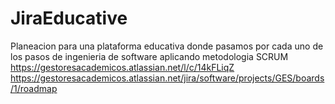 # JiraEducative

Planeacion para una plataforma educativa donde pasamos por cada uno de los pasos de ingenieria de software aplicando metodologia SCRUM
https://gestoresacademicos.atlassian.net/l/c/14kFLiqZ
https://gestoresacademicos.atlassian.net/jira/software/projects/GES/boards/1/roadmap
